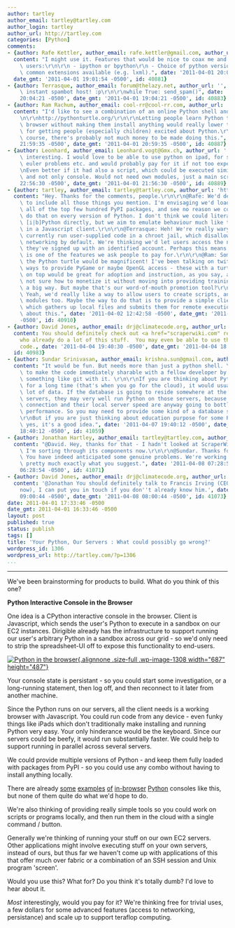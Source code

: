 ```yaml
---
author: tartley
author_email: tartley@tartley.com
author_login: tartley
author_url: http://tartley.com
categories: [Python]
comments:
- {author: Rafe Kettler, author_email: rafe.kettler@gmail.com, author_url: 'http://rafekettler.com',
  content: "I might use it. Features that would be nice to coax me and others to become\
    \ users:\r\n\r\n - ipython or bpython\r\n - Choice of python versions\r\n - Some\
    \ common extensions available (e.g. lxml).", date: '2011-04-01 20:01:54 -0500',
  date_gmt: '2011-04-01 19:01:54 -0500', id: 40881}
- {author: Terrasque, author_email: forum@thelazy.net, author_url: '', content: "Wohoo,\
    \ instant spambot host! :p\r\n\r\nwhile True: send_spam()", date: '2011-04-01
    20:04:21 -0500', date_gmt: '2011-04-01 19:04:21 -0500', id: 40883}
- {author: Ram Rachum, author_email: cool-rr@cool-rr.com, author_url: 'http://cool-rr.com',
  content: "I'd like to see a combination of an online Python shell and PythonTurtle:\r\
    \n\r\nhttp://pythonturtle.org/\r\n\r\nLetting people learn Python through the\
    \ browser without making them install anything would really lower the threshold\
    \ for getting people (especially children) excited about Python.\r\n\r\nBut of\
    \ course, there's probably not much money to be made doing this.", date: '2011-04-01
    21:59:35 -0500', date_gmt: '2011-04-01 20:59:35 -0500', id: 40887}
- {author: Leonhard, author_email: Leonhard.vogt@Gmx.ch, author_url: '', content: "Sounds\
    \ interesting. I would love to be able to use python on ipad, for simple things,\
    \ euler problems etc. and would probably pay for it if not too expensive.\r\n\r\
    \nEven better if it had also a script, which could be executed similar to Idle\
    \ and not only console. Would not need own modules, just a main script.", date: '2011-04-01
    22:56:30 -0500', date_gmt: '2011-04-01 21:56:30 -0500', id: 40889}
- {author: tartley, author_email: tartley@tartley.com, author_url: 'http://tartley.com',
  content: "Hey. Thanks for the comments, people.\r\n\r\n@Rafe: We'd definitely want\
    \ to include all those things you mention. I'm envisaging we'd load it up with\
    \ all of the top few hundred PyPI packages, and see no reason we couldn't just\
    \ do that on every version of Python. I don't think we could literally provide\
    \ [i|b]Python directly, but we aim to emulate behaviour much like that ourselves,\
    \ in a Javascript client.\r\n\r\n@Terrasque: Heh! We're really wary of that. We\
    \ currently run user-supplied code in a chroot jail, which disallows access to\
    \ networking by default. We're thinking we'd let users access the network once\
    \ they've signed up with an identified account. Perhaps this means network access\
    \ is one of the features we ask people to pay for.\r\n\r\n@Ram: Something like\
    \ the Python turtle would be magnificent! I've been talking on twitter about possible\
    \ ways to provide PyGame or maybe OpenGL access - these with a turtle-like layer\
    \ on top would be great for adoption and instruction, as you say, and we're also\
    \ not sure how to monetize it without moving into providing training courses in\
    \ a big way. But maybe that's our word-of-mouth promotion tool?\r\n\r\n@Leonhard.\
    \ Yeah, we'd really like a way to allow users to create scripts, and separate\
    \ modules too. Maybe the way to do that is to provide a simple client-end process\
    \ which gathers up local files and submits them for remote execution? Not sure\
    \ about this.", date: '2011-04-02 12:42:58 -0500', date_gmt: '2011-04-02 11:42:58
    -0500', id: 40910}
- {author: David Jones, author_email: drj@climatecode.org, author_url: 'http://climatecode.org/',
  content: You should definitely check out <a href="scraperwiki.com" rel="nofollow">ScraperWiki</a>
    who already do a lot of this stuff.  You may even be able to use their (open source)
    code., date: '2011-04-04 19:40:30 -0500', date_gmt: '2011-04-04 18:40:30 -0500',
  id: 40983}
- {author: Sundar Srinivasan, author_email: krishna.sun@gmail.com, author_url: 'http://sunnyeves.blogspot.com/',
  content: "It would be fun. But needs more than just a python shell. You may need\
    \ to make the code immediately sharable with a fellow developer by integrating\
    \ something like git with it. \r\n\r\nIf you are thinking about Python code running\
    \ for a long time (that's when you go for the cloud), it would usually chunk a\
    \ lot of data. If the database is going to reside somewhere at the users' own\
    \ servers, they may very well run Python on those servers, because the network\
    \ connection and their local server speed are anyway going to bottleneck their\
    \ performance. So you may need to provide some kind of a database support.\r\n\
    \r\nBut if you are just thinking about education purpose for some Python newbie,\
    \ yes, it's a good idea.", date: '2011-04-07 19:40:12 -0500', date_gmt: '2011-04-07
    18:40:12 -0500', id: 41059}
- {author: Jonathan Hartley, author_email: tartley@tartley.com, author_url: 'http://tartley.com',
  content: "@David. Hey, thanks for that - I hadn't looked at ScraperWiki at all,\
    \ I'm sorting through its components now.\r\n\r\n@Sundar. Thanks for the input!\
    \ You have indeed anticipated some genuine problems. We're working on providing\
    \ pretty much exactly what you suggest.", date: '2011-04-08 07:28:54 -0500', date_gmt: '2011-04-08
    06:28:54 -0500', id: 41071}
- {author: David Jones, author_email: drj@climatecode.org, author_url: 'http://climatecode.org/',
  content: '@Jonathan You should definitely talk to Francis Irving (CEO of ScraperWiki
    now), I can put you in touch if you don''t already know him.', date: '2011-04-08
    09:00:44 -0500', date_gmt: '2011-04-08 08:00:44 -0500', id: 41073}
date: 2011-04-01 17:33:46 -0500
date_gmt: 2011-04-01 16:33:46 -0500
layout: post
published: true
status: publish
tags: []
title: 'Your Python, Our Servers : What could possibly go wrong?'
wordpress_id: 1306
wordpress_url: http://tartley.com/?p=1306
...
```

---

We've been brainstorming for products to build. What do you think of
this one?

**Python Interactive Console in the Browser**

One idea is a CPython interactive console in the browser. Client is
Javascript, which sends the user's Python to execute in a sandbox on our
EC2 instances. Dirigible already has the infrastructure to support
running our user's arbitrary Python in a sandbox across our grid - so
we'd only need to strip the spreadsheet-UI off to expose this
functionality to end-users.

[![Python in the
browser](http://tartley.com/wp-content/uploads/2011/04/python-in-browser.png "Python in the browser"){.alignnone
.size-full .wp-image-1308 width="687"
height="487"}](http://tartley.com/wp-content/uploads/2011/04/python-in-browser.png)

Your console state is persistant - so you could start some
investigation, or a long-running statement, then log off, and then
reconnect to it later from another machine.

Since the Python runs on our servers, all the client needs is a working
browser with Javascript. You could run code from any device - even funky
things like iPads which don't traditionally make installing and running
Python very easy. Your only hinderance would be the keyboard. Since our
servers could be beefy, it would run substantially faster. We could help
to support running in parallel across several servers.

We could provide multiple versions of Python - and keep them fully
loaded with packages from PyPI - so you could use any combo without
having to install anything locally.

There are already [some](http://www.trypython.org "trypython")
[examples](http://runroot.com/ "runroot")
[of](http://shell.appspot.com "AppEngine shell")
[in-browser](http://www.datamech.com/devan/trypython/trypython.py "datamech")
[Python](http://www.skulpt.org/ "skulpt") consoles like this, but none
of them quite do what we'd hope to do.

We're also thinking of providing really simple tools so you could work
on scripts or programs locally, and then run them in the cloud with a
single command / button.

Generally we're thinking of running your stuff on our own EC2 servers.
Other applications might involve executing stuff on your own servers,
instead of ours, but thus far we haven't come up with applications of
this that offer much over fabric or a combination of an SSH session and
Unix program 'screen'.

Would you use this? What for? Do you think it's totally dumb? I'd love
to hear about it.

*Most* interestingly, would you pay for it? We're thinking free for
trivial uses, a few dollars for some advanced features (access to
networking, persistance) and scale up to support teraflop computing.

